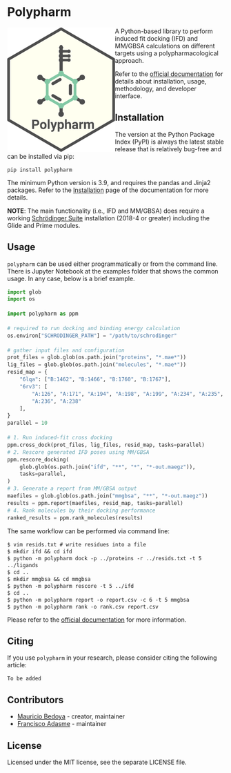 # Polypharm

[<img align="left" src="./polypharm/assets/polypharm_logo_transparent_001.png" width="250" />](./polypharm/assets/polypharm_logo_transparent_001.png) A Python-based library to perform induced fit docking (IFD) and MM/GBSA
calculations on different targets using a polypharmacological approach.

Refer to the [official documentation](http://polypharm.rtfd.io/) for
details about installation, usage, methodology, and developer interface.

## Installation

The version at the Python Package Index (PyPI) is always the latest
stable release that is relatively bug-free and can be installed via pip:

```shell
pip install polypharm
```

The minimum Python version is 3.9, and requires the pandas and Jinja2
packages. Refer to the
[Installation](http://polypharm.rtfd.io/en/latest/installation.html)
page of the documentation for more details.

**NOTE**: The main functionality (i.e., IFD and MM/GBSA) does require a
working [Schrödinger Suite](https://schrodinger.com) installation (2018-4 or
greater) including the Glide and Prime modules.

## Usage

`polypharm` can be used either programmatically or from the command
line. There is Jupyter Notebook at the examples folder that shows the
common usage. In any case, below is a brief example.

```python
import glob
import os

import polypharm as ppm

# required to run docking and binding energy calculation
os.environ["SCHRODINGER_PATH"] = "/path/to/schrodinger"

# gather input files and configuration
prot_files = glob.glob(os.path.join("proteins", "*.mae*"))
lig_files = glob.glob(os.path.join("molecules", "*.mae*"))
resid_map = {
    "6lqa": ["B:1462", "B:1466", "B:1760", "B:1767"],
    "6rv3": [
        "A:126", "A:171", "A:194", "A:198", "A:199", "A:234", "A:235",
        "A:236", "A:238"
    ],
}
parallel = 10

# 1. Run induced-fit cross docking
ppm.cross_dock(prot_files, lig_files, resid_map, tasks=parallel)
# 2. Rescore generated IFD poses using MM/GBSA
ppm.rescore_docking(
    glob.glob(os.path.join("ifd", "**", "*", "*-out.maegz")),
    tasks=parallel,
)
# 3. Generate a report from MM/GBSA output
maefiles = glob.glob(os.path.join("mmgbsa", "**", "*-out.maegz"))
results = ppm.report(maefiles, resid_map, tasks=parallel)
# 4. Rank molecules by their docking performance
ranked_results = ppm.rank_molecules(results)
```

The same workflow can be performed via command line:

```shell
$ vim resids.txt # write residues into a file
$ mkdir ifd && cd ifd
$ python -m polypharm dock -p ../proteins -r ../resids.txt -t 5 ../ligands
$ cd ..
$ mkdir mmgbsa && cd mmgbsa
$ python -m polypharm rescore -t 5 ../ifd
$ cd ..
$ python -m polypharm report -o report.csv -c 6 -t 5 mmgbsa
$ python -m polypharm rank -o rank.csv report.csv
```

Please refer to the [official documentation](http://polypharm.rtfd.io)
for more information.

## Citing

If you use `polypharm` in your research, please consider citing the
following article:

    To be added

## Contributors

- [Mauricio Bedoya](https://github.com/maurobedoya) - creator,
  maintainer
- [Francisco Adasme](https://github.com/franciscoadasme) - maintainer

## License

Licensed under the MIT license, see the separate LICENSE file.
